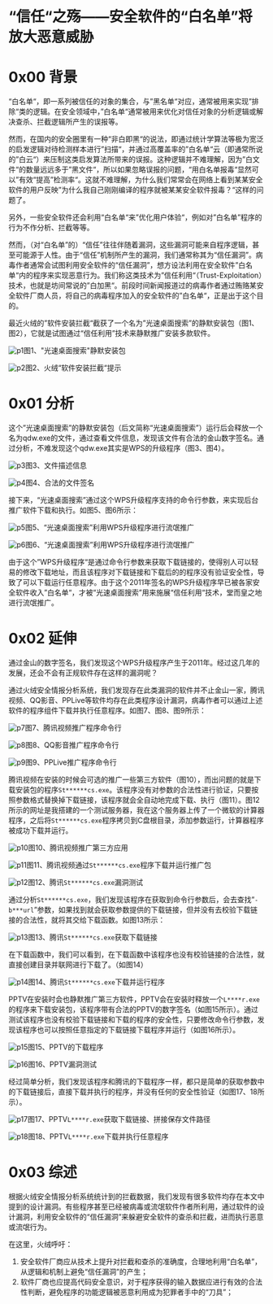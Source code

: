 # “信任“之殇――安全软件的“白名单”将放大恶意威胁

0x00 背景
=====

“白名单“，即一系列被信任的对象的集合，与”黑名单“对应，通常被用来实现”排除“类的逻辑。在安全领域中，”白名单“通常被用来优化对信任对象的分析逻辑或解决查杀、拦截逻辑所产生的误报等。

然而，在国内的安全圈里有一种“非白即黑“的说法，即通过统计学算法等极为宽泛的启发逻辑对待检测样本进行”扫描“，并通过高覆盖率的”白名单“云（即通常所说的”白云“）来压制这类启发算法所带来的误报。这种逻辑并不难理解，因为”白文件“的数量远远多于”黑文件“，所以如果忽略误报的问题，“用白名单报毒“显然可以”有效“提高”检测率“。这就不难理解，为什么我们常常会在网络上看到某某安全软件的用户反映”为什么我自己刚刚编译的程序就被某某安全软件报毒？“这样的问题了。

另外，一些安全软件还会利用“白名单“来”优化用户体验“，例如对”白名单”程序的行为不作分析、拦截等等。

然而，（对“白名单”的）“信任”往往伴随着漏洞，这些漏洞可能来自程序逻辑，甚至可能源于人性。由于“信任”机制所产生的漏洞，我们通常称其为“信任漏洞”。病毒作者通常会试图利用安全软件的“信任漏洞”，想方设法利用在安全软件”白名单“内的程序来实现恶意行为。我们称这类技术为”信任利用“（Trust-Exploitation）技术，也就是坊间常说的”白加黑“。前段时间新闻报道过的病毒作者通过贿赂某安全软件厂商人员，将自己的病毒程序加入的安全软件的”白名单“，正是出于这个目的。

最近火绒的”软件安装拦截“截获了一个名为”光速桌面搜索”的静默安装包（图1、图2），它就是试图通过“信任利用”技术来静默推广安装多款软件。

![p1](http://drops.javaweb.org/uploads/images/b99be51540ed6b831d666d8f0307d2c4078d3371.jpg)图1、"光速桌面搜索"静默安装包

![p2](http://drops.javaweb.org/uploads/images/c17279ecf55c3246f56784727ecb07f5d667fa78.jpg)图2、火绒“软件安装拦截“提示

0x01 分析
=====

这个”光速桌面搜索”的静默安装包（后文简称“光速桌面搜索”）运行后会释放一个名为qdw.exe的文件，通过查看文件信息，发现该文件有合法的金山数字签名。通过分析，不难发现这个qdw.exe其实是WPS的升级程序（图3、图4）。

![p3](http://drops.javaweb.org/uploads/images/4d7b7a7145e1613c046aed30a10a3112f488a8e4.jpg)图3、文件描述信息

![p4](http://drops.javaweb.org/uploads/images/b2e8abf01c28c0b8c554152f592178f78e686d8b.jpg)图4、合法的文件签名

接下来，“光速桌面搜索”通过这个WPS升级程序支持的命令行参数，来实现后台推广软件下载和执行。如图5、图6所示：

![p5](http://drops.javaweb.org/uploads/images/cd544b436f54c5ee1e4ad687fb415549829bb937.jpg)图5、“光速桌面搜索”利用WPS升级程序进行流氓推广

![p6](http://drops.javaweb.org/uploads/images/fb1dfa48492106cf43daeee4e3848eb2ef7da4f6.jpg)图6、“光速桌面搜索”利用WPS升级程序进行流氓推广

由于这个”WPS升级程序“是通过命令行参数来获取下载链接的，使得别人可以轻易的修改下载地址，而且该程序对下载链接和下载后的的程序没有验证安全性，导致了可以下载运行任意程序。由于这个2011年签名的WPS升级程序早已被各家安全软件收入”白名单“，才被“光速桌面搜索”用来施展“信任利用“技术，堂而皇之地进行流氓推广。

0x02 延伸
=====

通过金山的数字签名，我们发现这个WPS升级程序产生于2011年。经过这几年的发展，还会不会有正规软件存在这样的漏洞呢？

通过火绒安全情报分析系统，我们发现存在此类漏洞的软件并不止金山一家，腾讯视频、QQ影音、PPLive等软件均存在此类程序设计漏洞，病毒作者可以通过上述软件的程序组件下载并执行任意程序。如图7、图8、图9所示：

![p7](http://drops.javaweb.org/uploads/images/0b79b5ffa2180f0e0e65bd218677bddbbf4c8768.jpg)图7、腾讯视频推广程序命令行

![p8](http://drops.javaweb.org/uploads/images/f864cb9f25dcf721249f13a6c4e8f62a21f591c8.jpg)图8、QQ影音推广程序命令行

![p9](http://drops.javaweb.org/uploads/images/b84128ddf646453a1de7d5ff8be63a7b181cf0a1.jpg)图9、PPLive推广程序命令行

腾讯视频在安装的时候会可选的推广一些第三方软件（图10），而出问题的就是下载安装包的程序`St******cs.exe`。该程序没有对参数的合法性进行验证，只要按照参数格式替换掉下载链接，该程序就会全自动地完成下载、执行（图11）。图12所示的网址是我搭建的一个测试服务器，我在这个服务器上传了一个微软的计算器程序，之后将`St******cs.exe`程序拷贝到C盘根目录，添加参数运行，计算器程序被成功下载并运行。

![p10](http://drops.javaweb.org/uploads/images/7e74b256f1a0b07ca3b2182490268fbc3d26e69e.jpg)图10、腾讯视频推广第三方应用

![p11](http://drops.javaweb.org/uploads/images/9888298b51ec9d1b234ed15eb0198846e3f746f7.jpg)图11、腾讯视频通过`St******cs.exe`程序下载并运行推广包

![p12](http://drops.javaweb.org/uploads/images/a469cc04f9302f7f33c78f13bb52966e224b7f57.jpg)图12、腾讯`St******cs.exe`漏洞测试

通过分析`St******cs.exe`，我们发现该程序在获取到命令行参数后，会去查找”`-b***url`”参数，如果找到就会获取参数提供的下载链接，但并没有去校验下载链接的合法性，就将其交给下载函数。如图13所示：

![p13](http://drops.javaweb.org/uploads/images/9877f04edbe2b6fa52c91c813c0488e10f35fd2f.jpg)图13、腾讯`St******cs.exe`获取下载链接

在下载函数中，我们可以看到，在下载函数中该程序也没有校验链接的合法性，就直接创建目录并联网进行下载了。（如图14）

![p14](http://drops.javaweb.org/uploads/images/d73302297a506f3ab166905661657f6206d00432.jpg)图14、腾讯`St******cs.exe`下载并运行程序

PPTV在安装时会也静默推广第三方软件，PPTV会在安装时释放一个`L****r.exe`的程序来下载安装包，该程序带有合法的PPTV的数字签名（如图15所示）。通过测试该程序也没有校验下载链接和下载的程序的安全性，只要修改命令行参数，发现该程序也可以按照任意指定的下载链接下载程序并运行（如图16所示）。

![p15](http://drops.javaweb.org/uploads/images/6d9ec77d530d3fe24cd309f1deaddcd5bd85f138.jpg)图15、PPTV的下载程序

![p16](http://drops.javaweb.org/uploads/images/5715a6f1a462a8f1fc9344c3bde9919b9a0adf9f.jpg)图16、PPTV漏洞测试

经过简单分析，我们发现该程序和腾讯的下载程序一样，都只是简单的获取参数中的下载链接后，直接下载并执行的程序，并没有任何的安全性验证（如图17、18所示）。

![p17](http://drops.javaweb.org/uploads/images/6186cfa48e3061f44e1d61489450c7c39311b5e1.jpg)图17、PPTV`L****r.exe`获取下载链接、拼接保存文件路径

![p18](http://drops.javaweb.org/uploads/images/0815c33fb92247a7c4b12da39484b47a6dff7c76.jpg)图18、PPTV`L****r.exe`下载并执行任意程序

0x03 综述
=====

根据火绒安全情报分析系统统计到的拦截数据，我们发现有很多软件均存在本文中提到的设计漏洞。有些程序甚至已经被病毒或流氓软件作者所利用，通过软件的设计漏洞，利用安全软件的“信任漏洞”来躲避安全软件的查杀和拦截，进而执行恶意或流氓行为。

在这里，火绒呼吁：

1.  安全软件厂商应从技术上提升对拦截和查杀的准确度，合理地利用“白名单”，从逻辑和机制上避免“信任漏洞”的产生；
2.  软件厂商也应提高代码安全意识，对于程序获得的输入数据应进行有效的合法性判断，避免程序的功能逻辑被恶意利用成为犯罪者手中的“刀具”；